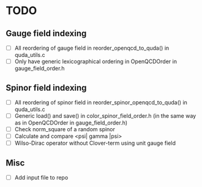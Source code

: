 # TODO

## Gauge field indexing

- [ ] All reordering of gauge field in reorder_openqcd_to_quda() in quda_utils.c
- [ ] Only have generic lexicographical ordering in OpenQCDOrder in gauge_field_order.h

## Spinor field indexing

- [ ] All reordering of spinor field in reorder_spinor_openqcd_to_quda() in quda_utils.c
- [ ] Generic load() and save() in color_spinor_field_order.h (in the same way as in OpenQCDOrder in gauge_field_order.h)
- [ ] Check norm_square of a random spinor
- [ ] Calculate and compare <psi| gamma |psi>
- [ ] Wilso-Dirac operator without Clover-term using unit gauge field

## Misc

- [ ] Add input file to repo
